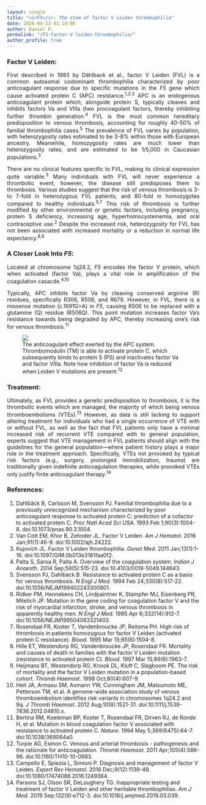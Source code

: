 ```yaml
---
layout: single
title: "<i>F5</i>: The stem of factor V Leiden thrombophilia"
date: 2020-04-23 01:10:00
author: Daniel R.
permalink: "/F5-factor-V-leiden-thrombophilia/"
author_profile: true
---
```

### Factor V Leiden:

<div style="text-align: justify"><p> First described in 1993 by Dählback et al., factor V Leiden (FVL) is a common autosomal codominant thrombophilia characterized by poor anticoagulant response due to specific mutations in the <i>F5</i> gene which cause activated protein C (APC) resistance.<sup>1,2,3</sup> APC is an endogenous anticoagulant protein which, alongside protein S, typically cleaves and inhibits factors Va and VIIIa (two procoagulant factors, thereby inhibiting further thrombin generation.<sup>4</sup> FVL is the most common hereditary predisposition to venous thrombosis, accounting for roughly 40-50% of familial thrombophilia cases.<sup>5</sup> The prevalence of FVL varies by population, with heterozygosity rates estimated to be 3-8% within those with European ancestry. Meanwhile, homozygosity rates are much lower than heterozygosity rates, and are estimated to be 1/5,000 in Caucasian populations.<sup>3</sup> </p>

<p>There are no clinical features specific to FVL, making its clinical expression quite variable.<sup>3</sup> Many individuals with FVL will never experience a thrombotic event, however, the disease still predisposes them to thrombosis. Various studies suggest that the risk of venous thrombosis is 3- to 7-fold in heterozygous FVL patients, and 80-fold in homozygotes compared to healthy individuals.<sup>6,7</sup> This risk of thrombosis is further modified by other environmental or genetic factors, including pregnancy, protein S deficiency, increasing age, hyperhomocysteinemia, and oral contraceptive use.<sup>2</sup> Despite the increased risk, heterozygosity for FVL has not been associated with increased mortality or a reduction in normal life expectancy.<sup>8,9</sup></p></div>

### A Closer Look Into _F5_:

<div style="text-align: justify"><p>Located at chromosome 1q24.2, <i>F5</i> encodes the factor V protein, which when activated (factor Va), plays a vital role in amplification of the coagulation casacde.<sup>4,10</sup></p>

<p>Typically, APC inhibits factor Va by cleaving conserved arginine (R) residues, specifically R306, R506, and R679. However, in FVL, there is a missense mutation (c.1691G>A) in <i>F5</i>, causing R506 to be replaced with a glutamine (Q) residue (R506Q). This point mutation increases factor Va’s resistance towards being degraded by APC, thereby increasing one’s risk for venous thrombosis.<sup>11</sup></p></div>

<figure>
  <img src="https://i.imgur.com/pBO4v63.png">
    <figcaption>The anticoagulant effect exerted by the APC system. Thrombomodulin (TM) is able to activate protein C, which subsequently binds to protein S (PS) and inactivates factor Va and factor VIIIa. Note how inhibition of factor Va is reduced when Leiden V mutations are present.<sup>12</sup></figcaption>
</figure>

### Treatment:

<div style="text-align: justify"><p>Ultimately, as FVL provides a genetic predisposition to thrombosis, it is the thrombotic events which are managed, the majority of which being venous thromboembolisms (VTEs).<sup>13</sup> However, as data is still lacking to support altering treatment for individuals who had a single occurrence of VTE with or without FVL, as well as the fact that FVL patients only have a minimal increased risk of recurrent VTE compared with to general population, experts suggest that VTE management in FVL patients should align with the guidelines for the general population—where patient history plays a major role in the treatment approach. Specifically, VTEs not provoked by typical risk factors (e.g., surgery, prolonged immobilization, trauma) are traditionally given indefinite anticoagulation therapies, while provoked VTEs only justify finite anticoagulant therapy.<sup>14</sup></p></div>

### References:
1. Dahlbäck B, Carlsson M, Svensson PJ. Familial thrombophilia due to a previously unrecognized mechanism characterized by poor anticoagulant response to activated protein C: prediction of a cofactor to activated protein C. _Proc Natl Acad Sci USA_. 1993 Feb 1;90(3):1004-8. doi:10.1073/pnas.90.3.1004.
2. Van Cott EM, Khor B, Zehnder JL. Factor V Leiden. _Am J Hematol_. 2016 Jan;91(1):46-9. doi:10.1002/ajh.24222.
3. Kujovich JL. Factor V Leiden thrombophilia. _Genet Med_. 2011 Jan;13(1):1-16. doi:10.1097/GIM.0b013e3181faa0f2.
4. Palta S, Saroa R, Palta A. Overview of the coagulation system. _Indian J Anaesth_. 2014 Sep;58(5):515-23. doi:10.4103/0019-5049.144643.
5. Svensson PJ, Dahlbäck B. Resistance to activated protein C as a basis for venous thrombosis. _N Engl J Med_. 1994 Feb 24;330(8):517-22. doi:10.1056/NEJM199402243300801.
6. Ridker PM, Hennekens CH, Lindpaintner K, Stampfer MJ, Eisenberg PR, Miletich JP. Mutation in the gene coding for coagulation factor V and the risk of myocardial infarction, stroke, and venous thrombosis in apparently healthy men. _N Engl J Med_. 1995 Apr 6;332(14):912-7. doi:10.1056/NEJM199504063321403.
7. Rosendaal FR, Koster T, Vandenbroucke JP, Reitsma PH. High risk of thrombosis in patients homozygous for factor V Leiden (activated protein C resistance). _Blood_. 1995 Mar 15;85(6):1504-8.
8. Hille ET, Westendorp RG, Vandenbroucke JP, Rosendaal FR. Mortality and causes of death in families with the factor V Leiden mutation (resistance to activated protein C). _Blood_. 1997 Mar 15;89(6):1963-7.
9. Heijmans BT, Westendorp RG, Knook DL, Kluft C, Slagboom PE. The risk of mortality and the factor V Leiden mutation in a population-based cohort. _Thromb Haemost_. 1998 Oct;80(4):607-9.
10. Heit JA, Armasu SM, Asmann YW, Cunningham JM, Matsumoto ME, Petterson TM, et al. A genome-wide association study of venous thromboembolism identifies risk variants in chromosomes 1q24.2 and 9q. _J Thromb Haemost_. 2012 Aug;10(8):1521-31. doi:10.1111/j.1538-7836.2012.04810.x.
11. Bertina RM, Koeleman BP, Koster T, Rosendaal FR, Dirven RJ, de Ronde H, et al. Mutation in blood coagulation factor V associated with resistance to activated protein C. _Nature_. 1994 May 5;369(6475):64-7. doi:10.1038/369064a0.
12. Turpie AG, Esmon C. Venous and arterial thrombosis - pathogenesis and the rationale for anticoagulation. _Thromb Haemost_. 2011 Apr;105(4):586-96. doi:10.1160/TH10-10-0683.
13. Campello E, Spiezia L, Simioni P. Diagnosis and management of factor V Leiden. _Expert Rev Hematol_. 2016 Dec;9(12):1139-49. doi:10.1080/17474086.2016.1249364.
14. Parsons SJ, Olson SR, DeLoughery TG. Inappropriate testing and treatment of factor V Leiden and other heritable thrombophilias. _Am J Med_. 2019 Sep;132(9):e712-3. doi:10.1016/j.amjmed.2019.03.039.
